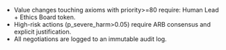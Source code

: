 - Value changes touching axioms with priority>=80 require: Human Lead + Ethics Board token.
- High-risk actions (p_severe_harm>0.05) require ARB consensus and explicit justification.
- All negotiations are logged to an immutable audit log.